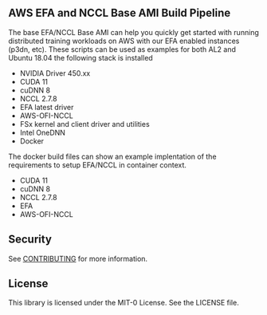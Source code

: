 ## AWS EFA and NCCL Base AMI Build Pipeline
The base EFA/NCCL Base AMI can help you quickly get started with running distributed training workloads on AWS with our EFA enabled instances (p3dn, etc).
These scripts can be used as examples for both AL2 and Ubuntu 18.04 the following stack is installed 

- NVIDIA Driver 450.xx
- CUDA 11
- cuDNN 8
- NCCL 2.7.8
- EFA latest driver
- AWS-OFI-NCCL 
- FSx kernel and client driver and utilities
- Intel OneDNN
- Docker

The docker build files can show an example implentation of the requirements to setup EFA/NCCL in container context.

- CUDA 11
- cuDNN 8
- NCCL 2.7.8
- EFA
- AWS-OFI-NCCL


## Security

See [CONTRIBUTING](CONTRIBUTING.md#security-issue-notifications) for more information.

## License

This library is licensed under the MIT-0 License. See the LICENSE file.

